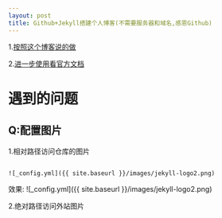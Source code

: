 ```yaml
---
layout: post
title: Github+Jekyll搭建个人博客(不需要服务器和域名,感恩Github)
---
```


1.[按照这个博客说的做](https://www.jianshu.com/p/95646037acdc/)

2.[进一步使用看官方文档](https://jekyllrb.com/docs/posts/)

# 遇到的问题

## Q:配置图片
1.相对路径访问仓库的图片

```

![_config.yml]({{ site.baseurl }}/images/jekyll-logo2.png)

```
效果:
![_config.yml]({{ site.baseurl }}/images/jekyll-logo2.png)

2.绝对路径访问外站图片

